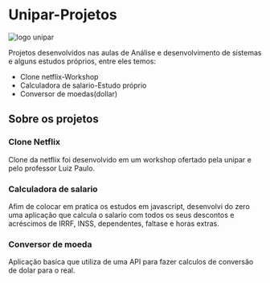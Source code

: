 # Unipar-Projetos

![logo unipar](https://www.unipar.br/static/img/logos/horizontal.5578da766792.svg)

Projetos desenvolvidos nas aulas de Análise e desenvolvimento de sistemas e alguns estudos próprios, entre eles temos:
- Clone netflix-Workshop
- Calculadora de salario-Estudo próprio
- Conversor de moedas(dollar)

## Sobre os projetos

### Clone Netflix

  Clone da netflix foi desenvolvido em um workshop ofertado pela unipar e pelo professor Luiz Paulo.
  
### Calculadora de salario

  Afim de colocar em pratica os estudos em javascript, desenvolvi do zero uma aplicação que calcula o salario com todos os seus descontos e acréscimos de IRRF, INSS, dependentes, faltase e horas extras.

### Conversor de moeda

  Aplicação basica que utiliza de uma API para fazer calculos de conversão de dolar para o real.
